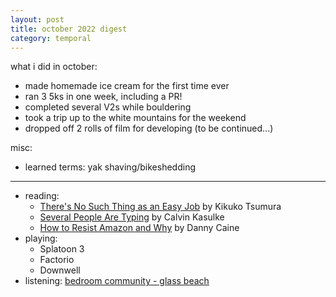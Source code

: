 ```yaml
---
layout: post
title: october 2022 digest
category: temporal
---
```


what i did in october:
- made homemade ice cream for the first time ever
- ran 3 5ks in one week, including a PR!
- completed several V2s while bouldering
- took a trip up to the white mountains for the weekend
- dropped off 2 rolls of film for developing (to be continued...)

misc:
- learned terms: yak shaving/bikeshedding

***
- reading: 
  - [There's No Such Thing as an Easy Job](https://www.goodreads.com/en/book/show/52692515-there-s-no-such-thing-as-an-easy-job) by Kikuko Tsumura
  - [Several People Are Typing](https://www.goodreads.com/book/show/54468020-several-people-are-typing?) by Calvin Kasulke
  - [How to Resist Amazon and Why](https://www.goodreads.com/book/show/62712384-how-to-resist-amazon-and-why?ac=1&from_search=true&qid=u3TzKKNYS9&rank=2) by Danny Caine
- playing: 
  - Splatoon 3
  - Factorio 
  - Downwell
- listening: [bedroom community - glass beach](https://open.spotify.com/track/4HJc004qYXE9zsG6PfTFFj?si=d907796441b941b1)
